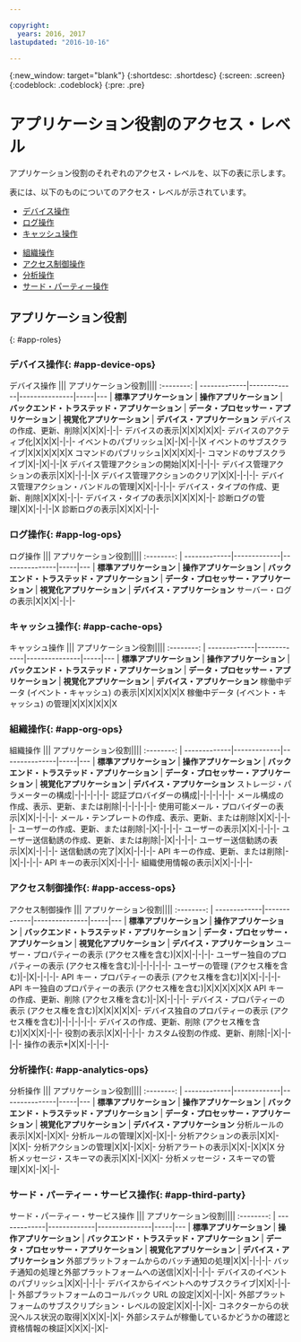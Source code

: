 ```yaml
---

copyright:
  years: 2016, 2017
lastupdated: "2016-10-16"

---
```


{:new_window: target="blank"}
{:shortdesc: .shortdesc}
{:screen: .screen}
{:codeblock: .codeblock}
{:pre: .pre}

# アプリケーション役割のアクセス・レベル

アプリケーション役割のそれぞれのアクセス・レベルを、以下の表に示します。

表には、以下のものについてのアクセス・レベルが示されています。
- [デバイス操作](#app-device-ops)
- [ログ操作](#app-log-ops)
- [キャッシュ操作](#app-cache-ops)
<!-- [Historian Operations](#app-historian) -->
- [組織操作](#app-org-ops)
- [アクセス制御操作](#app-access-ops)
- [分析操作](#app-analytics-ops)
- [サード・パーティー操作](#app-third-party)  
<!-- - [Risk Management Operations](#app-risk-mgt) -->

## アプリケーション役割
{: #app-roles}

### デバイス操作{: #app-device-ops}

デバイス操作 ||| アプリケーション役割||||
:--------: | -------------|-------------|---------------|-----|---
           | **標準アプリケーション** | **操作アプリケーション** | **バックエンド・トラステッド・アプリケーション** | **データ・プロセッサー・アプリケーション** | **視覚化アプリケーション** | **デバイス・アプリケーション**
デバイスの作成、更新、削除|X|X|X|-|-|-
デバイスの表示|X|X|X|X|X|-
デバイスのアクティブ化|X|X|X|-|-|-
イベントのパブリッシュ|X|-|X|-|-|X
イベントのサブスクライブ|X|X|X|X|X|X
コマンドのパブリッシュ|X|X|X|X|-|-
コマンドのサブスクライブ|X|-|X|-|-|X
デバイス管理アクションの開始|X|X|-|-|-|-
デバイス管理アクションの表示|X|X|-|-|-|X
デバイス管理アクションのクリア|X|X|-|-|-|-
デバイス管理アクション・バンドルの管理|X|X|-|-|-|-
デバイス・タイプの作成、更新、削除|X|X|X|-|-|-
デバイス・タイプの表示|X|X|X|X|-|-
診断ログの管理|X|X|-|-|-|X
診断ログの表示|X|X|X|-|-|-

### ログ操作{: #app-log-ops}

ログ操作 ||| アプリケーション役割||||
:--------: | -------------|-------------|---------------|-----|---
           | **標準アプリケーション** | **操作アプリケーション** | **バックエンド・トラステッド・アプリケーション** | **データ・プロセッサー・アプリケーション** | **視覚化アプリケーション** | **デバイス・アプリケーション**
サーバー・ログの表示|X|X|X|-|-|-

### キャッシュ操作{: #app-cache-ops}

キャッシュ操作 ||| アプリケーション役割||||
:--------: | -------------|-------------|---------------|-----|---
           | **標準アプリケーション** | **操作アプリケーション** | **バックエンド・トラステッド・アプリケーション** | **データ・プロセッサー・アプリケーション** | **視覚化アプリケーション** | **デバイス・アプリケーション**
稼働中データ (イベント・キャッシュ) の表示|X|X|X|X|X|X
稼働中データ (イベント・キャッシュ) の管理|X|X|X|X|X|X

### 組織操作{: #app-org-ops}

組織操作 ||| アプリケーション役割||||
:--------: | -------------|-------------|---------------|-----|---
           | **標準アプリケーション** | **操作アプリケーション** | **バックエンド・トラステッド・アプリケーション** | **データ・プロセッサー・アプリケーション** | **視覚化アプリケーション** | **デバイス・アプリケーション**
ストレージ・パラメーターの構成|-|-|-|-|-|-
認証プロバイダーの構成|-|-|-|-|-|-
メール構成の作成、表示、更新、または削除|-|-|-|-|-|-
使用可能メール・プロバイダーの表示|X|X|-|-|-|-
メール・テンプレートの作成、表示、更新、または削除|X|X|-|-|-|-
ユーザーの作成、更新、または削除|-|X|-|-|-|-
ユーザーの表示|X|X|-|-|-|-
ユーザー送信勧誘の作成、更新、または削除|-|X|-|-|-|-
ユーザー送信勧誘の表示|X|X|-|-|-|-
送信勧誘の完了|X|X|-|-|-|-
API キーの作成、更新、または削除|-|X|-|-|-|-
API キーの表示|X|X|-|-|-|-
組織使用情報の表示|X|X|-|-|-|-

### アクセス制御操作{: #app-access-ops}

アクセス制御操作 ||| アプリケーション役割||||
:--------: | -------------|-------------|---------------|-----|---
           | **標準アプリケーション** | **操作アプリケーション** | **バックエンド・トラステッド・アプリケーション** | **データ・プロセッサー・アプリケーション** | **視覚化アプリケーション** | **デバイス・アプリケーション**
ユーザー・プロパティーの表示 (アクセス権を含む)|X|X|-|-|-|-
ユーザー独自のプロパティーの表示 (アクセス権を含む)|-|-|-|-|-|-
ユーザーの管理 (アクセス権を含む)|-|X|-|-|-|-
API キー・プロパティーの表示 (アクセス権を含む)|X|X|-|-|-|-
API キー独自のプロパティーの表示 (アクセス権を含む)|X|X|X|X|X|X
API キーの作成、更新、削除 (アクセス権を含む)|-|X|-|-|-|-
デバイス・プロパティーの表示 (アクセス権を含む)|X|X|X|X|X|-
デバイス独自のプロパティーの表示 (アクセス権を含む)|-|-|-|-|-|-
デバイスの作成、更新、削除 (アクセス権を含む)|X|X|X|-|-|-
役割の表示|X|X|-|-|-|-
カスタム役割の作成、更新、削除|-|X|-|-|-|-
操作の表示*|X|X|-|-|-|-

### 分析操作{: #app-analytics-ops}

分析操作 ||| アプリケーション役割||||
:--------: | -------------|-------------|---------------|-----|---
           | **標準アプリケーション** | **操作アプリケーション** | **バックエンド・トラステッド・アプリケーション** | **データ・プロセッサー・アプリケーション** | **視覚化アプリケーション** | **デバイス・アプリケーション**
分析ルールの表示|X|X|-|X|X|-
分析ルールの管理|X|X|-|X|-|-
分析アクションの表示|X|X|-|X|X|-
分析アクションの管理|X|X|-|X|X|-
分析アラートの表示|X|X|-|X|X|X
分析メッセージ・スキーマの表示|X|X|-|X|X|-
分析メッセージ・スキーマの管理|X|X|-|X|-|-

### サード・パーティー・サービス操作{: #app-third-party}

サード・パーティー・サービス操作 ||| アプリケーション役割||||
:--------: | -------------|-------------|---------------|-----|---
           | **標準アプリケーション** | **操作アプリケーション** | **バックエンド・トラステッド・アプリケーション** | **データ・プロセッサー・アプリケーション** | **視覚化アプリケーション** | **デバイス・アプリケーション**
外部プラットフォームからのバッチ通知の処理|X|X|-|-|-|-
バッチ通知の処理と外部プラットフォームへの送信|X|X|-|-|-|-
デバイスのイベントのパブリッシュ|X|X|-|-|-|-
デバイスからイベントへのサブスクライブ|X|X|-|-|-|-
外部プラットフォームのコールバック URL の設定|X|X|-|-|X|-
外部プラットフォームのサブスクリプション・レベルの設定|X|X|-|-|X|-
コネクターからの状況ヘルス状況の取得|X|X|X|-|X|-
外部システムが稼働しているかどうかの確認と資格情報の検証|X|X|X|-|X|-
